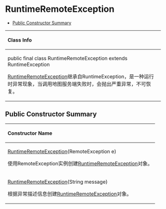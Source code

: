 # RuntimeRemoteException<a name="ZH-CN_TOPIC_0000001145941077"></a>

-   [Public Constructor Summary](#section189771110162010)


<a name="table21938mcpsimp"></a>
<table><thead align="left"><tr id="row21942mcpsimp"><th class="cellrowborder" valign="top" width="100%" id="mcps1.1.2.1.1"><p id="p21944mcpsimp"><a name="p21944mcpsimp"></a><a name="p21944mcpsimp"></a>Class Info</p>
</th>
</tr>
</thead>
<tbody><tr id="row21945mcpsimp"><td class="cellrowborder" valign="top" width="100%" headers="mcps1.1.2.1.1 "><p id="p1152333744318"><a name="p1152333744318"></a><a name="p1152333744318"></a>public final class RuntimeRemoteException extends RuntimeException</p>
<p id="p10340168162810"><a name="p10340168162810"></a><a name="p10340168162810"></a><a href="runtimeremote.md">RuntimeRemoteException</a>继承自RuntimeException，是一种运行时异常现象，当调用地图服务端失败时，会抛出严重异常，不可恢复。</p>
</td>
</tr>
</tbody>
</table>

## Public Constructor Summary<a name="section189771110162010"></a>

<a name="table21951mcpsimp"></a>
<table><thead align="left"><tr id="row21955mcpsimp"><th class="cellrowborder" valign="top" width="100%" id="mcps1.1.2.1.1"><p id="p145mcpsimp"><a name="p145mcpsimp"></a><a name="p145mcpsimp"></a>Constructor Name</p>
</th>
</tr>
</thead>
<tbody><tr id="row21958mcpsimp"><td class="cellrowborder" valign="top" width="100%" headers="mcps1.1.2.1.1 "><p id="p21960mcpsimp"><a name="p21960mcpsimp"></a><a name="p21960mcpsimp"></a><a href="runtimeremote.md">RuntimeRemoteException</a>(RemoteException e)</p>
<p id="p8110141211139"><a name="p8110141211139"></a><a name="p8110141211139"></a>使用RemoteException实例创建<a href="runtimeremote.md">RuntimeRemoteException</a>对象。</p>
</td>
</tr>
<tr id="row1963158175516"><td class="cellrowborder" valign="top" width="100%" headers="mcps1.1.2.1.1 "><p id="p39648814552"><a name="p39648814552"></a><a name="p39648814552"></a><a href="runtimeremote.md">RuntimeRemoteException</a>(String message)</p>
<p id="p265612817573"><a name="p265612817573"></a><a name="p265612817573"></a>根据异常描述信息创建<a href="runtimeremote.md">RuntimeRemoteException</a>对象。</p>
</td>
</tr>
</tbody>
</table>

